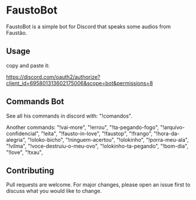 # FaustoBot

FaustoBot is a simple bot for Discord that speaks some audios from Faustão.

## Usage

copy and paste it:

https://discord.com/oauth2/authorize?client_id=695801313602175006&scope=bot&permissions=8

## Commands Bot
See all his commands in discord with: "!comandos".

Another commands:
  "!vai-more",
  "!errou",
  "!ta-pegando-fogo",
  "!arquivo-confidencial",
  "!eita",
  "!fausto-in-love",
  "!faustop",
  "!frango",
  "!hora-da-alegria",
  "!oloko-bicho",
  "!ninguem-acertou",
  "!olokinho",
  "!porra-meu-ala",
  "!vilma",
  "!voce-destruiu-o-meu-ovo",
  "!olokinho-ta-pegando",
  "!bom-dia",
  "!love",
  "!txau",

## Contributing

Pull requests are welcome. For major changes, please open an issue first to discuss what you would like to change.
